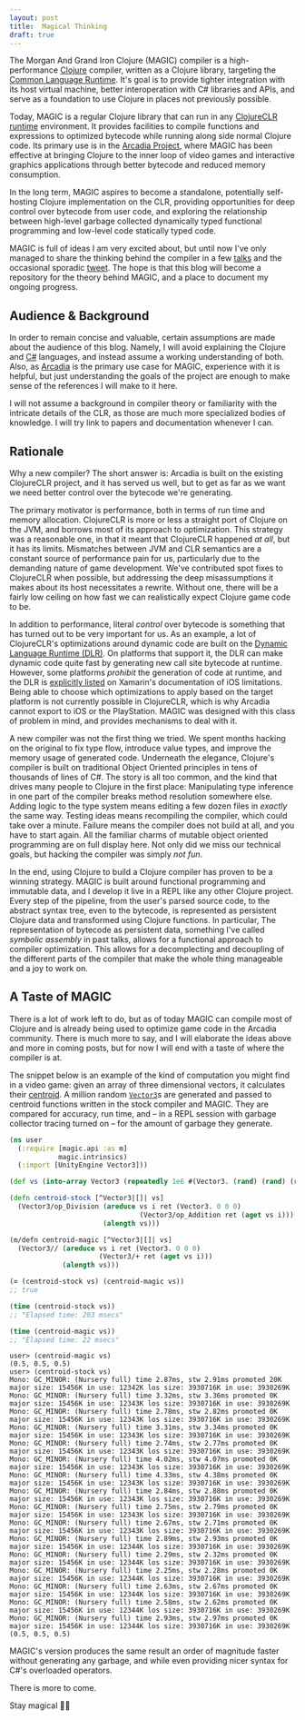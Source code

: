 ```yaml
---
layout: post
title:  Magical Thinking
draft: true
---
```


The Morgan And Grand Iron Clojure (MAGIC) compiler is a high-performance [Clojure][clojure] compiler, written as a Clojure library, targeting the [Common Language Runtime][clr].
It's goal is to provide tighter integration with its host virtual machine, better interoperation with C# libraries and APIs, and serve as a foundation to use Clojure in places not previously possible.

Today, MAGIC is a regular Clojure library that can run in any [ClojureCLR runtime][clojureclr] environment.
It provides facilities to compile functions and expressions to optimized bytecode while running along side normal Clojure code.
Its primary use is in the [Arcadia Project][arcadia], where MAGIC has been effective at bringing Clojure to the inner loop of video games and interactive graphics applications through better bytecode and reduced memory consumption.

In the long term, MAGIC aspires to become a standalone, potentially self-hosting Clojure implementation on the CLR, providing opportunities for deep control over bytecode from user code, and exploring the relationship between high-level garbage collected dynamically typed functional programming and low-level code statically typed code.

MAGIC is full of ideas I am very excited about, but until now I've only managed to share the thinking behind the compiler in a few [talks][clojurewest] and the occasional sporadic [tweet].
The hope is that this blog will become a repository for the theory behind MAGIC, and a place to document my ongoing progress.

## Audience & Background
In order to remain concise and valuable, certain assumptions are made about the audience of this blog.
Namely, I will avoid explaining the Clojure and [C#][cs] languages, and instead assume a working understanding of both.
Also, as [Arcadia][arcadia] is the primary use case for MAGIC, experience with it is helpful, but just understanding the goals of the project are enough to make sense of the references I will make to it here.

I will not assume a background in compiler theory or familiarity with the intricate details of the CLR, as those are much more specialized bodies of knowledge.
I will try link to papers and documentation whenever I can.

## Rationale
Why a new compiler?
The short answer is: Arcadia is built on the existing ClojureCLR project, and it has served us well, but to get as far as we want we need better control over the bytecode we're generating.

The primary motivator is performance, both in terms of run time and memory allocation.
ClojureCLR is more or less a straight port of Clojure on the JVM, and borrows most of its approach to optimization.
This strategy was a reasonable one, in that it meant that ClojureCLR happened *at all*, but it has its limits.
Mismatches between JVM and CLR semantics are a constant source of performance pain for us, particularly due to the demanding nature of game development.
We've contributed spot fixes to ClojureCLR when possible, but addressing the deep misassumptions it makes about its host necessitates a rewrite.
Without one, there will be a fairly low ceiling on how fast we can realistically expect Clojure game code to be.

In addition to performance, literal *control* over bytecode is something that has turned out to be very important for us.
As an example, a lot of ClojureCLR's optimizations around dynamic code are built on the [Dynamic Language Runtime (DLR)][dlr].
On platforms that support it, the DLR can make dynamic code quite fast by generating new call site bytecode at runtime.
However, some platforms *prohibit* the generation of code at runtime, and the DLR is [explicitly listed][nodlr] on Xamarin's documentation of iOS limitations.
Being able to choose which optimizations to apply based on the target platform is not currently possible in ClojureCLR, which is why Arcadia cannot export to iOS or the PlayStation.
MAGIC was designed with this class of problem in mind, and provides mechanisms to deal with it.

A new compiler was not the first thing we tried.
We spent months hacking on the original to fix type flow, introduce value types, and improve the memory usage of generated code.
Underneath the elegance, Clojure's compiler is built on traditional Object Oriented principles in tens of thousands of lines of C#.
The story is all too common, and the kind that drives many people to Clojure in the first place:
Manipulating type inference in one part of the compiler breaks method resolution somewhere else.
Adding logic to the type system means editing a few dozen files in *exactly* the same way.
Testing ideas means recompiling the compiler, which could take over a minute.
Failure means the compiler does not build at all, and you have to start again.
All the familiar charms of mutable object oriented programming are on full display here.
Not only did we miss our technical goals, but hacking the compiler was simply *not fun*.

In the end, using Clojure to build a Clojure compiler has proven to be a winning strategy.
MAGIC is built around functional programming and immutable data, and I develop it live in a REPL like any other Clojure project.
Every step of the pipeline, from the user's parsed source code, to the abstract syntax tree, even to the bytecode, is represented as persistent Clojure data and transformed using Clojure functions.
In particular, The representation of bytecode as persistent data, something I've called *symbolic assembly* in past talks, allows for a functional approach to compiler optimization.
This allows for a decomplecting and decoupling of the different parts of the compiler that make the whole thing manageable and a joy to work on.

## A Taste of MAGIC
There is a lot of work left to do, but as of today MAGIC can compile most of Clojure and is already being used to optimize game code in the Arcadia community.
There is much more to say, and I will elaborate the ideas above and more in coming posts, but for now I will end with a taste of where the compiler is at.

The snippet below is an example of the kind of computation you might find in a video game: given an array of three dimensional vectors, it calculates their [centroid][centroid]. A million random [`Vector3`][v3]s are generated and passed to centroid functions written in the stock compiler and MAGIC. They are compared for accuracy, run time, and – in a REPL session with garbage collector tracing turned on – for the amount of garbage they generate.

```clojure
(ns user
  (:require [magic.api :as m]
            magic.intrinsics)
  (:import [UnityEngine Vector3]))

(def vs (into-array Vector3 (repeatedly 1e6 #(Vector3. (rand) (rand) (rand)))))

(defn centroid-stock [^Vector3|[]| vs]
  (Vector3/op_Division (areduce vs i ret (Vector3. 0 0 0)
                                (Vector3/op_Addition ret (aget vs i)))
                       (alength vs)))

(m/defn centroid-magic [^Vector3|[]| vs]
  (Vector3// (areduce vs i ret (Vector3. 0 0 0)
                      (Vector3/+ ret (aget vs i)))
             (alength vs)))

(= (centroid-stock vs) (centroid-magic vs))
;; true

(time (centroid-stock vs))
;; "Elapsed time: 203 msecs"

(time (centroid-magic vs))
;; "Elapsed time: 22 msecs"
```

```
user> (centroid-magic vs)
(0.5, 0.5, 0.5)
user> (centroid-stock vs)
Mono: GC_MINOR: (Nursery full) time 2.87ms, stw 2.91ms promoted 20K major size: 15456K in use: 12342K los size: 3930716K in use: 3930269K
Mono: GC_MINOR: (Nursery full) time 3.32ms, stw 3.36ms promoted 0K major size: 15456K in use: 12343K los size: 3930716K in use: 3930269K
Mono: GC_MINOR: (Nursery full) time 2.78ms, stw 2.82ms promoted 0K major size: 15456K in use: 12343K los size: 3930716K in use: 3930269K
Mono: GC_MINOR: (Nursery full) time 3.31ms, stw 3.34ms promoted 0K major size: 15456K in use: 12343K los size: 3930716K in use: 3930269K
Mono: GC_MINOR: (Nursery full) time 2.74ms, stw 2.77ms promoted 0K major size: 15456K in use: 12343K los size: 3930716K in use: 3930269K
Mono: GC_MINOR: (Nursery full) time 4.02ms, stw 4.07ms promoted 0K major size: 15456K in use: 12343K los size: 3930716K in use: 3930269K
Mono: GC_MINOR: (Nursery full) time 4.33ms, stw 4.38ms promoted 0K major size: 15456K in use: 12343K los size: 3930716K in use: 3930269K
Mono: GC_MINOR: (Nursery full) time 2.84ms, stw 2.88ms promoted 0K major size: 15456K in use: 12343K los size: 3930716K in use: 3930269K
Mono: GC_MINOR: (Nursery full) time 2.75ms, stw 2.79ms promoted 0K major size: 15456K in use: 12343K los size: 3930716K in use: 3930269K
Mono: GC_MINOR: (Nursery full) time 2.67ms, stw 2.71ms promoted 0K major size: 15456K in use: 12343K los size: 3930716K in use: 3930269K
Mono: GC_MINOR: (Nursery full) time 2.89ms, stw 2.93ms promoted 0K major size: 15456K in use: 12344K los size: 3930716K in use: 3930269K
Mono: GC_MINOR: (Nursery full) time 2.29ms, stw 2.32ms promoted 0K major size: 15456K in use: 12344K los size: 3930716K in use: 3930269K
Mono: GC_MINOR: (Nursery full) time 2.25ms, stw 2.28ms promoted 0K major size: 15456K in use: 12344K los size: 3930716K in use: 3930269K
Mono: GC_MINOR: (Nursery full) time 2.63ms, stw 2.67ms promoted 0K major size: 15456K in use: 12344K los size: 3930716K in use: 3930269K
Mono: GC_MINOR: (Nursery full) time 2.58ms, stw 2.62ms promoted 0K major size: 15456K in use: 12344K los size: 3930716K in use: 3930269K
Mono: GC_MINOR: (Nursery full) time 2.93ms, stw 2.97ms promoted 0K major size: 15456K in use: 12344K los size: 3930716K in use: 3930269K
(0.5, 0.5, 0.5)
```

MAGIC's version produces the same result an order of magnitude faster without generating any garbage, and while even providing nicer syntax for C#'s overloaded operators.

There is more to come.

Stay magical 🎩✨

[clr]: https://docs.microsoft.com/en-us/dotnet/standard/clr
[arcadia]: http://arcadia-unity.github.io/
[clojureclr]: https://clojure.org/about/clojureclr
[cbt]: http://www.braveclojure.com/
[ex]: https://clojuredocs.org/clojure.core/areduce#example-542692cec026201cdc326df8
[areduce]: https://clojuredocs.org/clojure.core/areduce
[cljdocs]: https://clojuredocs.org
[unity]: https://unity3d.com/
[centroid]: https://en.wikipedia.org/wiki/Centroid
[nodlr]: https://developer.xamarin.com/guides/ios/advanced_topics/limitations/#No_Dynamic_Code_Generation
[clojure]: http://clojure.org/
[clojurewest]: https://www.youtube.com/watch?v=eDad1pvwX34
[tweet]: https://twitter.com/ra/status/887399140220706816
[cs]: https://docs.microsoft.com/en-us/dotnet/csharp/csharp
[dlr]: https://docs.microsoft.com/en-us/dotnet/framework/reflection-and-codedom/dynamic-language-runtime-overview
[v3]: https://docs.unity3d.com/ScriptReference/Vector3.html

